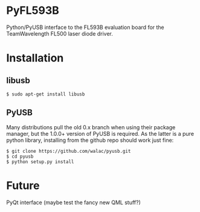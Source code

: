 PyFL593B
==========

Python/PyUSB interface to the FL593B evaluation board for the TeamWavelength FL500 laser diode driver.


Installation
==============

libusb
------

    $ sudo apt-get install libusb

PyUSB
-----

Many distributions pull the old 0.x branch when using their package manager, but the 1.0.0+ version of PyUSB is required. As the latter is a pure python library, installing from the github repo should work just fine:

    $ git clone https://github.com/walac/pyusb.git
    $ cd pyusb
    $ python setup.py install
 
 
Future
======

PyQt interface (maybe test the fancy new QML stuff?)
